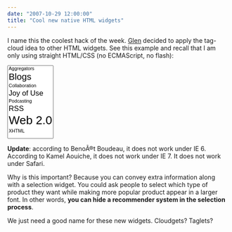 ```yaml
---
date: "2007-10-29 12:00:00"
title: "Cool new native HTML widgets"
---
```




I name this the coolest hack of the week. [Glen](https://zzzoot.blogspot.com/2007/10/tag-cloud-inspired-html-select-lists.html) decided to apply the tag-cloud idea to other HTML widgets. See this example and recall that I am only using straight HTML/CSS (no ECMAScript, no flash):
<form><select size="5"><option style="font-size: 80%;" value="Aggregators"> Aggregators</option><option style="font-size: 155%;" value="Blogs"> Blogs</option><option style="font-size: 80%;" value="Collaboration"> Collaboration</option><option style="font-size: 125%;" value="Joy of Use"> Joy of Use</option><option style="font-size: 80%;" value="Podcasting"> Podcasting</option><option style="font-size: 125%;" value="RSS"> RSS</option><option style="font-size: 200%;" value="Web 2.0"> Web 2.0</option><option style="font-size: 80%;" value="XHTML"> XHTML</option></select></form>

__Update__: according to BenoÃ®t Boudeau, it does not work under IE 6. According to Kamel Aouiche, it does not work under IE 7. It does not work under Safari.

Why is this important? Because you can convey extra information along with a selection widget. You could ask people to select which type of product they want while making more popular product appear in a larger font. In other words, __you can hide a recommender system in the selection process__.

We just need a good name for these new widgets. Cloudgets? Taglets?


